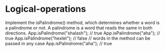 # Logical-operations
Implement the isPalindrome() method, which determines whether a word is a palindrome or not. A palindrome is a word that reads the same in both directions.  App.isPalindrome("shalash"); // true App.isPalindrome("aha"); // true App.isPalindrome("hexlet"); // false   // words in the method can be passed in any case App.isPalindrome("aha"); // true
